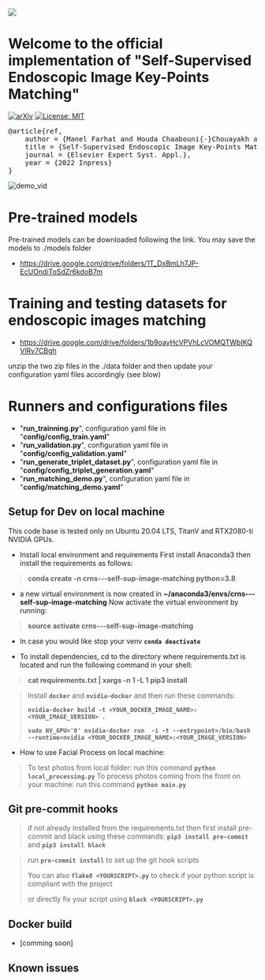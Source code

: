 <img src="http://www.crns.rnrt.tn/front/img/logo.svg">

# Welcome to the official implementation of "Self-Supervised Endoscopic Image Key-Points Matching"
[![arXiv](https://img.shields.io/badge/arXiv-2208.11424-b31b1b.svg)](https://arxiv.org/abs/2208.11424) [![License: MIT](https://img.shields.io/badge/License-MIT-yellow.svg)](https://opensource.org/licenses/MIT)
<pre>
@article{ref,
    author = {Manel Farhat and Houda Chaabouni{-}Chouayakh and Achraf Ben{-}Hamadou}, 
    title = {Self-Supervised Endoscopic Image Key-Points Matching}, 
    journal = {Elsevier Expert Syst. Appl.},
    year = {2022 Inpress}
}
</pre>
 ![demo_vid](assets/matching_demo.gif)
# Pre-trained models 
Pre-trained models can be downloaded following the link. You may save the models to ./models folder
- https://drive.google.com/drive/folders/1T_DxBmLh7JP-EcUOndiToSdZr6kdoB7m
# Training and testing datasets for endoscopic images matching
- https://drive.google.com/drive/folders/1b9oayHcVPVhLcVOMQTWbIKQVlRv7CBgh

unzip the two zip files in the ./data folder and then update your configuration yaml files accordingly (see blow)
  
# Runners and configurations files
- "**run_trainning.py**", configuration yaml file in "**config/config_train.yaml**"
- "**run_validation.py**", configuration yaml file in "**config/config_validation.yaml**"
- "**run_generate_triplet_dataset.py**", configuration yaml file in "**config/config_triplet_generation.yaml**"
- "**run_matching_demo.py**", configuration yaml file in "**config/matching_demo.yaml**"



## Setup for Dev on local machine
This code base is tested only on Ubuntu 20.04 LTS, TitanV and RTX2080-ti NVIDIA GPUs.
- Install local environment and requirements
First install Anaconda3 then install the requirements as follows:

> **conda create -n crns---self-sup-image-matching python=3.8**

- a new virtual environment is now created in **~/anaconda3/envs/crns---self-sup-image-matching**
Now activate the virtual environment by running:

> **source activate crns---self-sup-image-matching**

- In case you would like stop your venv **`conda deactivate`**

- To install dependencies, cd to the directory where requirements.txt is located and run the following command in your shell:

> **cat requirements.txt  | xargs -n 1 -L 1 pip3 install**

> Install **`docker`** and **`nvidia-docker`** and then run these commands:
>
> **`nvidia-docker build -t <YOUR_DOCKER_IMAGE_NAME>:<YOUR_IMAGE_VERSION> . `**
>
> **`sudo NV_GPU='0' nvidia-docker run  -i -t --entrypoint=/bin/bash --runtime=nvidia <YOUR_DOCKER_IMAGE_NAME>:<YOUR_IMAGE_VERSION>`**
>
- How to use Facial Process on local machine:
> To test photos from local folder: run this command **`python local_processing.py`**
> To process photos coming from the front on your machine: run this command **`python main.py`**


## Git pre-commit hooks
> if not already installed from the requirements.txt then first install pre-commit and black using these commands: **`pip3 install pre-commit`**
> and **`pip3 install black`**

> run **`pre-commit install`** to set up the git hook scripts
>
> You can also **`flake8 <YOURSCRIPT>.py`** to check if your python script is compliant with the project
>
> or directly fix your script using **`black <YOURSCRIPT>.py`**


## Docker build
- [comming soon]

## Known issues
